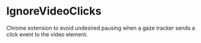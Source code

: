 # IgnoreVideoClicks

Chrome extension to avoid undesired pausing when a gaze tracker sends a click event to the video element.

